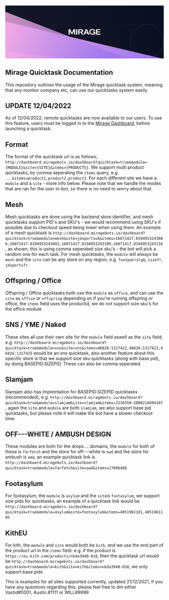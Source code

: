 ![](https://github.com/MirageAIO/quicktask-documentation/blob/main/miragebanner.jpeg)
## Mirage Quicktask Documentation
This repository outlines the usage of the Mirage quicktask system, meaning that any monitor company etc, can use our quicktasks system easily.

## UPDATE 12/04/2022
As of 12/04/2022, remote quicktasks are now available to our users. To use this feature, users must be logged in to the [Mirage Dashboard](https://dashboard.miragebots.io/dashboard), before launching a quicktask.

## Format
The format of the quicktask url is as follows; `http://dashboard.miragebots.io/dashboard?quicktask=true&module={MODULE}&site={SITE}&items={PRODUCTS}`. We support multi product quicktasks, by comma seperating the `items` query, e.g. `...&items=product1,product2,product3`. For each different site we have a `module` and a `site` - more info below. Please note that we handle the modes that are ran for the user in-bot, so there is no need to worry about that.

## Mesh
Mesh quicktasks are done using the backend store identifier, and mesh quicktasks support PID's and SKU's - we would recommend using SKU's if possible due to checkout speed being lower when using them. An example of a mesh quicktask is `http://dashboard.miragebots.io/dashboard?quicktask=true&module=mesh&site=jdsportsuk&items=16071417.0194953243086,16071417.0194953243093,16071417.0194953243109,16071417.0194953243116`, as shown, this is using comma seperated size sku's - the bot will pick a random one for each task. For mesh quicktasks, the `module` will always be `mesh` and the `site` can be any store on any region, e.g. `footpatrolgb`, `sizefr`, `jdsportsfr`.

## Offspring / Office
Offspring / Office quicktasks both use the `module` as `office`, and can use the `site` as `office` or `offspring` depending on if you're running offspring or office, the `items` field uses the productid, we do not support size sku's for the office module

## SNS / YME / Naked
These sites all use their own site for the `module` field aswell as the `site` field; e.g. `http://dashboard.miragebots.io/dashboard?quicktask=true&module=sns&site=sns&items=46826:1317422,46826:1317423,46826:1317425` would be an sns quicktask, also another feature about this specific store is that we support size sku quicktasks (along with base pid), by doing BASEPID:SIZEPID. These can also be comma seperated.

## Slamjam
Slamjam also has implemtation for BASEPID:SIZEPID quicktasks (recommended), e.g. `http://dashboard.miragebots.io/dashboard?quicktask=true&module=slamjam&site=slamjam&items=J230350:2000216694107`, again the `site` and `module` are both `slamjam`, we also support base pid quicktasks, but please note it will make the bot have a slower checkout time.

## OFF---WHITE / AMBUSH DESIGN
These modules are both for the drops.... domains, the `module` for both of these is `farfetch` and the store for off---white is `owd` and the store for ambush is `amd`, an example quicktask link is `http://dashboard.miragebots.io/dashboard?quicktask=true&module=farfetch&site=owd&items=17606488`

## Footasylum
For footasylum, the `module` is `asylum` and the `site`is `footasylum`, we support size pids for quicktasks, an example of a quicktask link would be `http://dashboard.miragebots.io/dashboard?quicktask=true&module=asylum&site=footasylum&items=4051961101,4051961105`

## KithEU
For kith, the `module` and `site` would both be `kith`, and we use the end part of the product url in the `items` field. e.g. if the product is `https://eu.kith.com/products/nkda3940-010`, then the quicktask url would be `http://dashboard.miragebots.io/dashboard?quicktask=true&module=kith&site=kith&items=nkda3940-010`, we only support base pids

This is examples for all sites supported currently, updated 21/12/2021, if you have any questions regarding this, please feel free to dm either Vastid#0001, Austin.#1111 or WILL#9999
